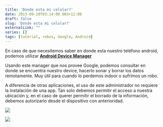 ```yaml
---
title: 'Donde esta mi celular?'
date: 2013-09-20T03:14:00.003+12:00
draft: false
slug: 'Donde esta mi celular?'
externalLink: ""
series: []
tags: [tutorial, robos, Google, Android]
---
```


En caso de que necesitemos saber en donde esta nuestro teléfono android, podemos utilizar **[Android Device Manager](https://www.google.com/android/devicemanager)**  

Usando este manager que nos provee Google, podemos consultar en donde se encuentra nuestro device, hacerlo sonar y borrar los datos remotamente. Muy útil para cuando lo perdemos indoor o sufrimos un robo.  

A diferencia de otras aplicaciones, el uso de este administrador no requiere la instalación de una app. Tan solo debemos permitir el acceso a nuestra ubicación y, en el caso de querer permitir el borrado de la información, debemos autorizarlo desde el dispositivo con anterioridad.  

[![](http://4.bp.blogspot.com/-PpjetPRw9oQ/UjsTzCVYthI/AAAAAAAAV-U/yimbq8ee6wU/s400/Android+Device+Manager+-+Google+Chrome_2013-09-19_12-09-33.png)](http://4.bp.blogspot.com/-PpjetPRw9oQ/UjsTzCVYthI/AAAAAAAAV-U/yimbq8ee6wU/s1600/Android+Device+Manager+-+Google+Chrome_2013-09-19_12-09-33.png)

[![](http://1.bp.blogspot.com/-RdSX4n4lnD8/UjsUSw4nTsI/AAAAAAAAV-c/Kpu5JEKA7xk/s400/Screenshot_2013-09-19-11-49-56.png)](http://1.bp.blogspot.com/-RdSX4n4lnD8/UjsUSw4nTsI/AAAAAAAAV-c/Kpu5JEKA7xk/s1600/Screenshot_2013-09-19-11-49-56.png)